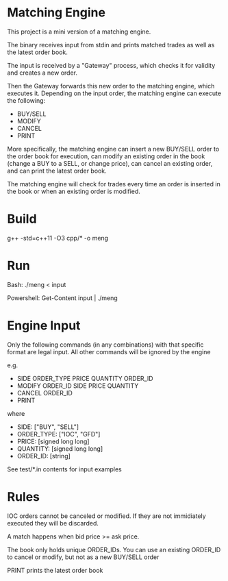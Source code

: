 # Matching Engine 

This project is a mini version of a matching engine.

The binary receives input from stdin and prints matched trades
as well as the latest order book.

The input is received by a "Gateway" process, which checks it
for validity and creates a new order.

Then the Gateway forwards this new order to the matching engine,
which executes it. Depending on the input order, the matching engine
can execute the following:
* BUY/SELL 
* MODIFY
* CANCEL
* PRINT

More specifically, the matching engine can insert a new BUY/SELL order
to the order book for execution, can modify an existing order in the book 
(change a BUY to a SELL, or change price), can cancel an existing order,
and can print the latest order book.

The matching engine will check for trades every time an order is inserted
in the book or when an existing order is modified.


# Build

g++ -std=c++11 -O3 cpp/* -o meng 


# Run

Bash: ./meng < input

Powershell: Get-Content input | ./meng


# Engine Input 

Only the following commands (in any combinations) with that specific
format are legal input. All other commands will be ignored by the engine

e.g.
* SIDE ORDER_TYPE PRICE QUANTITY ORDER_ID
* MODIFY ORDER_ID SIDE PRICE QUANTITY
* CANCEL ORDER_ID
* PRINT

where
* SIDE: ["BUY", "SELL"]
* ORDER_TYPE: ["IOC", "GFD"]
* PRICE: [signed long long]
* QUANTITY: [signed long long]
* ORDER_ID: [string]

See test/*.in contents for input examples


# Rules

IOC orders cannot be canceled or modified. If they are not immidiately
executed they will be discarded.

A match happens when bid price >= ask price.

The book only holds unique ORDER_IDs. You can use an existing ORDER_ID
to cancel or modify, but not as a new BUY/SELL order

PRINT prints the latest order book

